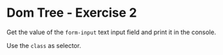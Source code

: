 # Dom Tree - Exercise 2

Get the value of the `form-input` text input field and print it in the console.

Use the `class` as selector.
